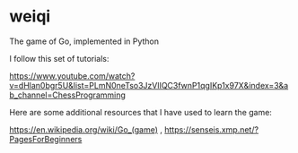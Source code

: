 # weiqi
The game of Go, implemented in Python

I follow this set of tutorials: 

https://www.youtube.com/watch?v=dHlan0bgr5U&list=PLmN0neTso3JzVlIQC3fwnP1qgIKp1x97X&index=3&ab_channel=ChessProgramming

Here are some additional resources that I have used to learn the game:

https://en.wikipedia.org/wiki/Go_(game) ,
https://senseis.xmp.net/?PagesForBeginners
